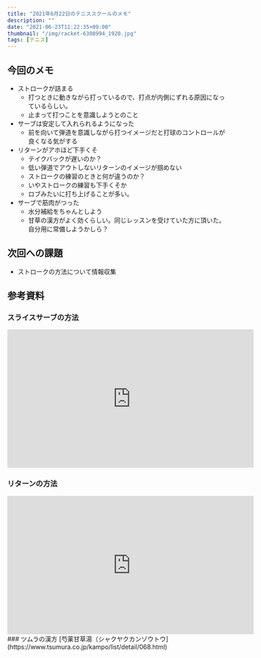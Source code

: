 ```yaml
---
title: "2021年6月22日のテニススクールのメモ"
description: ""
date: "2021-06-23T11:22:35+09:00"
thumbnail: "/img/racket-6308994_1920.jpg"
tags: [テニス]
---
```

## 今回のメモ
- ストロークが詰まる
  - 打つときに動きながら打っているので、打点が内側にずれる原因になっているらしい。
  - 止まって打つことを意識しようとのこと
- サーブは安定して入れられるようになった
  - 前を向いて弾道を意識しながら打つイメージだと打球のコントロールが良くなる気がする
- リターンがアホほど下手くそ
  - テイクバックが遅いのか？
  - 低い弾道でアウトしないリターンのイメージが掴めない
  - ストロークの練習のときと何が違うのか？
  - いやストロークの練習も下手くそか
  - ロブみたいに打ち上げることが多い。
- サーブで筋肉がつった
  - 水分補給をちゃんとしよう
  - 甘草の漢方がよく効くらしい。同じレッスンを受けていた方に頂いた。自分用に常備しようかしら？

## 次回への課題
- ストロークの方法について情報収集

## 参考資料
### スライスサーブの方法
<iframe width="560" height="315" src="https://www.youtube.com/embed/63CUBskGWms" title="YouTube video player" frameborder="0" allow="accelerometer; autoplay; clipboard-write; encrypted-media; gyroscope; picture-in-picture" allowfullscreen></iframe>

### リターンの方法
<iframe width="560" height="315" src="https://www.youtube.com/embed/Lunk3h8sj7o" title="YouTube video player" frameborder="0" allow="accelerometer; autoplay; clipboard-write; encrypted-media; gyroscope; picture-in-picture" allowfullscreen></iframe>
### ツムラの漢方
[芍薬甘草湯（シャクヤクカンゾウトウ](https://www.tsumura.co.jp/kampo/list/detail/068.html)
